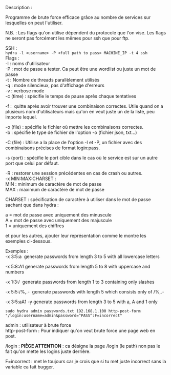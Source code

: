 Description :

Programme de brute force efficace grâce au nombre de services sur lesquelles on peut l'utiliser.

N.B. : Les flags qu'on utilise dépendent du protocole que l'on vise. Les flags ne seront pas forcément les mêmes pour ssh que pour ftp.

SSH :  
`hydra -l <username> -P <full path to pass> MACHINE_IP -t 4 ssh`  
Flags :  
-l : noms d'utilisateur  
-P : mot de passe a tester. Ca peut être une wordlist ou juste un mot de passe  
-t : Nombre de threads parallèlement utilisés  
-q : mode silencieux, pas d'affichage d'erreurs  
-v : verbose mode  
-c (time) : spécifie le temps de pause après chaque tentatives

-f :  quitte après avoir trouver une combinaison correctes. Utile quand on a plusieurs nom d'utilisateurs mais qu'on en veut juste un de la liste, peu importe lequel.

-o (file) : spécifie le fichier où mettre les combinaisons correctes.  
-b : spécifie le type de fichier de l'option -o (fichier json, txt...)

-C (file) : Utilise a la place de l'option -l et -P, un fichier avec des combinaisons précises de format login:pass.

-s (port) : spécifie le port cible dans le cas où le service est sur un autre port que celui par défaut.

-R : restorer une session précédentes en cas de crash ou autres.  
-x MIN:MAX:CHARSET :  
MIN : minimum de caractère de mot de passe  
MAX : maximum de caractère de mot de passe

CHARSET : spécification de caractère à utiliser dans le mot de passe sachant que dans hydra :

a = mot de passe avec uniquement des minuscule  
A = mot de passe avec uniquement des majuscule  
1 = uniquement des chiffres

et pour les autres, ajouter leur représentation comme le montre les exemples ci-dessous.

Exemples :  
-x 3:5:a  generate passwords from length 3 to 5 with all lowercase letters

-x 5:8:A1 generate passwords from length 5 to 8 with uppercase and numbers

-x 1:3:/  generate passwords from length 1 to 3 containing only slashes

-x 5:5:/%,.-  generate passwords with length 5 which consists only of /%,.-

-x 3:5:aA1 -y generate passwords from length 3 to 5 with a, A and 1 only

`sudo hydra admin passwords.txt 192.168.1.100 http-post-form "/login:username=admin&password=^PASS^:F=incorrect"`

admin : utilisateur à brute force  
http-post-form : Pour indiquer qu'on veut brute force une page web en  post.

/login : **PIÈGE ATTENTION** : ca désigne la page /login (le path) non pas le fait qu'on mette les logins juste derrière.

F=incorrect : met le toujours car je crois que si tu met juste incorrect sans la variable ca fait bugger.